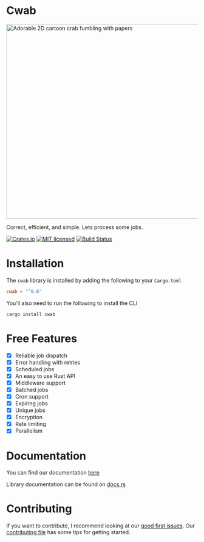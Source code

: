 # Cwab

<img src="https://user-images.githubusercontent.com/3753178/233761007-ececf241-e084-4627-abf4-0250d55772bb.svg" alt="Adorable 2D cartoon crab fumbling with papers" width="512" height="512" />

Correct, efficient, and simple. Lets process some jobs.

[![Crates.io][crates-badge]][crates-url]
[![MIT licensed][mit-badge]][mit-url]
[![Build Status][actions-badge]][actions-url]

[crates-badge]: https://img.shields.io/crates/v/cwab.svg
[crates-url]: https://crates.io/crates/cwab
[mit-badge]: https://img.shields.io/crates/l/cwab
[mit-url]: https://github.com/cwabcorp/cwab/blob/master/LICENSE
[actions-badge]: https://github.com/cwabcorp/cwab/workflows/Build%20and%20test/badge.svg
[actions-url]: https://github.com/cwabcorp/cwab/actions/workflows/deploy.yml

# Installation

The `cwab` library is installed by adding the following to your `Cargo.toml`

```toml
cwab = "^0.6"
```

You'll also need to run the following to install the CLI

```bash
cargo install cwab
```

# Free Features

- [x] Reliable job dispatch
- [x] Error handling with retries
- [x] Scheduled jobs
- [x] An easy to use Rust API
- [x] Middleware support
- [x] Batched jobs
- [x] Cron support
- [x] Expiring jobs
- [x] Unique jobs
- [x] Encryption
- [x] Rate limiting
- [x] Parallelism

# Documentation

You can find our documentation [here](https://github.com/cwabcorp/cwab/wiki)

Library documentation can be found on [docs.rs](https://docs.rs/cwab/latest/cwab/)

# Contributing

If you want to contribute, I recommend looking at our [good first issues](https://github.com/cwabcorp/cwab/contribute). Our [contributing file](.github/CONTRIBUTING.md) has some tips for getting started.
